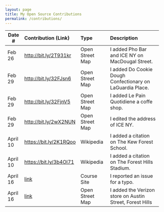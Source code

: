 ```yaml
---
layout: page
title: My Open Source Contributions
permalink: /contributions/
---
```


<!--
Type of the contribution should be "Wikipedia edit", "OpenStreet Map feature", "Documentation", "Course website", "Blog",
"Browse Add-on", etc.

The description should include a brief summary of what you did.

Replace the first row with your own contribution. 

-->





| Date #       | Contribution (Link)  | Type  | Description |
|---|:---|:---|:---|
| Feb 26   |http://bit.ly/2T931kr   | Open Street Map   |   I added Pho Bar and ICE NY on MacDougal Street.    |
| Feb 29   | http://bit.ly/32FJsn6    | Open Street Map    |   I added Do Cookie Dough Confectionary on LaGuardia Place.|
| Feb 29   | http://bit.ly/32FjnV5   | Open Street Map    |   I added Le Pain Quotidiene a coffe shop.    |
| Feb 29   | http://bit.ly/2wX2NUN   | Open Street Map    |   I edited the address of ICE NY.    |
| April 10    |  https://bit.ly/2K1RQoo |  Wikipedia   |  I added a citation on The Kew Forest School.    |
| April 10    |   https://bit.ly/3b4OI71  |  Wikipedia   |  I added a citation on The Forest Hills Stadium.    |
| April 16    | [link](https://github.com/joannakl/ossd_s20/issues/27)  |  Course Site   |  I reported an issue for a typo.    |
| April 16     | [link](https://www.openstreetmap.org/changeset/83666143) | Open Street Map | I added the Verizon store on Austin Street, Forest Hills|
